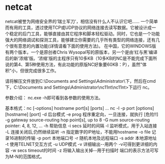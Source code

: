 # netcat
netcat被誉为网络安全界的‘瑞士军刀'，相信没有什么人不认识它吧...... 一个简单而有用的工具，透过使用TCP或UDP协议的网络连接去读写数据。它被设计成一个稳定的后门工具，能够直接由其它程序和脚本轻松驱动。同时，它也是一个功能强大的网络调试和探测工具，能够建立你需要的几乎所有类型的网络连接，还有几个很有意思的内置功能(详情请看下面的使用方法)。 在中国，它的WINDOWS版有两个版本，一个是原创者Chris Wysopal写的原版本，另一个是由‘红与黑'编译后的新‘浓缩'版。‘浓缩'版的主程序只有10多KB（10多KB的NC是不能完成下面所说的第4、第5种使用方法，有此功能的原版NC好象要60KB：P），虽然"体积"小，但很完成很多工作。  


请将解压文件放到C:\Documents and Settings\Administrator\下，然后在cmd下，C:\Documents and Settings\Administrator\nc11nt\nc11nt>下运行
nc。


参数介绍： 
nc.exe -h即可看到各参数的使用方法。 

基本格式：nc [-options] hostname port[s] [ports] ... nc -l -p port [options] [hostname] [port]
-d 后台模式 
-e prog 程序重定向，一旦连接，就执行 [危险!!] 
-g gateway source-routing hop point[s], up to 8 
-G num source-routing pointer: 4, 8, 12, ... 
-h 帮助信息 -i secs 延时的间隔 -l 监听模式，用于入站连接 
-L 连接关闭后,仍然继续监听 -n 指定数字的IP地址，不能用hostname 
-o file 记录16进制的传输 -p port 本地端口号 -r 随机本地及远程端口 
-s addr 本地源地址 
-t 使用TELNET交互方式 
-u UDP模式 -v 详细输出--用两个
-v可得到更详细的内容 
-w secs timeout的时间 
-z 将输入输出关掉--用于扫描时  端口的表示方法可写为M-N的范围格式。
